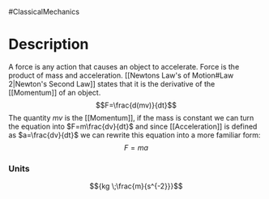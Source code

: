 #ClassicalMechanics
# Description
A force is any action that causes an object to accelerate. Force is the product of mass and acceleration. [[Newtons Law's of Motion#Law 2|Newton's Second Law]] states that it is the derivative of the [[Momentum]] of an object.
$$F=\frac{d(mv)}{dt}$$
The quantity $mv$ is the [[Momentum]], if the mass is constant we can turn the equation into $F=m\frac{dv}{dt}$ and since [[Acceleration]] is defined as $a=\frac{dv}{dt}$ we can rewrite this equation into a more familiar form:
$$F=ma$$
### Units
$${kg \;\frac{m}{s^{-2}}}$$
